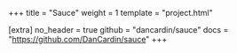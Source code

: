 +++
title = "Sauce"
weight = 1
template = "project.html"

[extra]
no_header = true
github = "dancardin/sauce"
docs = "https://github.com/DanCardin/sauce"
+++

